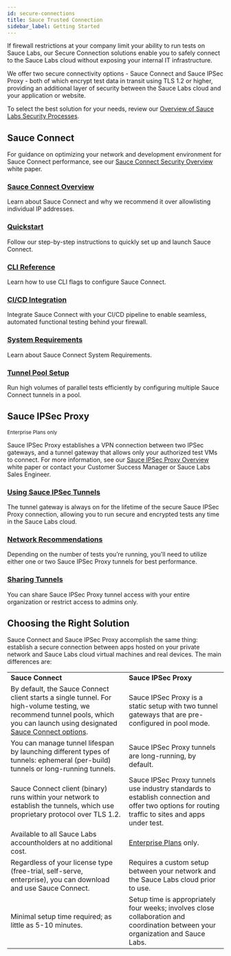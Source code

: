```yaml
---
id: secure-connections
title: Sauce Trusted Connection
sidebar_label: Getting Started
---
```


If firewall restrictions at your company limit your ability to run tests on Sauce Labs, our Secure Connection solutions enable you to safely connect to the Sauce Labs cloud without exposing your internal IT infrastructure.

We offer two secure connectivity options - Sauce Connect and Sauce IPSec Proxy - both of which encrypt test data in transit using TLS 1.2 or higher, providing an additional layer of security between the Sauce Labs cloud and your application or website.

To select the best solution for your needs, review our [Overview of Sauce Labs Security Processes](https://saucelabs.com/resources/white-papers/overview-of-sauce-labs-security-processes).

## Sauce Connect

For guidance on optimizing your network and development environment for Sauce Connect performance, see our [Sauce Connect Security Overview](https://saucelabs.com/resources/white-papers/sauce-connect-proxy-security-overview) white paper.

<div className="box-wrapper" markdown="1">
    <div className="box box1 card">
      <div className="container">
      <h3><a href="/secure-connections/sauce-connect-5">Sauce Connect Overview</a></h3>
      <p>Learn about Sauce Connect and why we recommend it over allowlisting individual IP addresses.</p>
      </div>
    </div>
    <div className="box box2 card">
      <div className="container">
      <h3><a href="/secure-connections/sauce-connect-5/quickstart/">Quickstart</a></h3>
      <p>Follow our step-by-step instructions to quickly set up and launch Sauce Connect.</p>
      </div>
    </div>
    <div className="box box3 card">
      <div className="container">
      <h3><a href="/dev/cli/sauce-connect-5">CLI Reference</a></h3>
      <p>Learn how to use CLI flags to configure Sauce Connect.</p>
      </div>
    </div>
    <div className="box box4 card">
      <div className="container">
      <h3><a href="/secure-connections/sauce-connect-5/guides/ci-cd-integration">CI/CD Integration</a></h3>
      <p>Integrate Sauce Connect with your CI/CD pipeline to enable seamless, automated functional testing behind your firewall.</p>
      </div>
    </div>
    <div className="box box5 card">
      <div className="container">
      <h3><a href="/secure-connections/sauce-connect-5/system-requirements">System Requirements</a></h3>
      <p>Learn about Sauce Connect System Requirements.</p>
      </div>
    </div>
    <div className="box box6 card">
      <div className="container">
      <h3><a href="/secure-connections/sauce-connect-5/guides/tunnel-pool/">Tunnel Pool Setup</a></h3>
      <p>Run high volumes of parallel tests efficiently by configuring multiple Sauce Connect tunnels in a pool.</p>
      </div>
    </div>
  </div>

## Sauce IPSec Proxy

<p><small><span className="sauceGreen">Enterprise Plans only</span></small></p>

Sauce IPSec Proxy establishes a VPN connection between two IPSec gateways, and a tunnel gateway that allows only your authorized test VMs to connect. For more information, see our [Sauce IPSec Proxy Overview](https://saucelabs.com/resources/white-papers/sauce-ipsec-proxy-overview) white paper or contact your Customer Success Manager or Sauce Labs Sales Engineer.

<div className="box-wrapper" markdown="1">

  <div className="box box1 card">
    <div className="container">
    <h3><a href="/secure-connections/ipsec-vpn">Using Sauce IPSec Tunnels</a></h3>
    <p>The tunnel gateway is always on for the lifetime of the secure Sauce IPSec Proxy connection, allowing you to run secure and encrypted tests any time in the Sauce Labs cloud.</p>
    </div>
  </div>

  <div className="box box2 card">
    <div className="container">
    <h3><a href="/secure-connections/ipsec-vpn#bandwidth-recommendations">Network Recommendations</a></h3>
    <p>Depending on the number of tests you’re running, you'll need to utilize either one or two Sauce IPSec Proxy tunnels for best performance.</p>
    </div>
  </div>

</div>

<div className="box boxwidebottom card">
  <div className="container">
  <h3><a href="/secure-connections/ipsec-vpn">Sharing Tunnels</a></h3>
  <p>You can share Sauce IPSec Proxy tunnel access with your entire organization or restrict access to admins only.</p>
  </div>
</div>

## Choosing the Right Solution

Sauce Connect and Sauce IPSec Proxy accomplish the same thing: establish a secure connection between apps hosted on your private network and Sauce Labs cloud virtual machines and real devices. The main differences are:

<table>
  <tr>
   <td><strong>Sauce Connect</strong></td>
   <td><strong>Sauce IPSec Proxy</strong></td>
  </tr>
  <tr>
   <td>By default, the Sauce Connect client starts a single tunnel. For high-volume testing, we recommend tunnel pools, which you can launch using designated <a href="/secure-connections/sauce-connect-5/guides/tunnel-pool/">Sauce Connect options</a>.</td>
   <td>Sauce IPSec Proxy is a static setup with two tunnel gateways that are pre-configured in pool mode.</td>
  </tr>
  <tr>
   <td>You can manage tunnel lifespan by launching different types of tunnels: ephemeral (per-build) tunnels or long-running tunnels.</td>
   <td>Sauce IPSec Proxy tunnels are long-running, by default.</td>
  </tr>
  <tr>
   <td>Sauce Connect client (binary) runs within your network to establish the tunnels, which use proprietary protocol over TLS 1.2.</td>
   <td>Sauce IPSec Proxy tunnels use industry standards to establish connection and offer two options for routing traffic to sites and apps under test.</td>
  </tr>
  <tr>
   <td>Available to all Sauce Labs accountholders at no additional cost.</td>
   <td><a href="https://saucelabs.com/pricing">Enterprise Plans</a> only.</td>
  </tr>
  <tr>
   <td>Regardless of your license type (free-trial, self-serve, enterprise), you can download and use Sauce Connect.</td>
   <td>Requires a custom setup between your network and the Sauce Labs cloud prior to use.</td>
  </tr>
  <tr>
   <td>Minimal setup time required; as little as 5-10 minutes.</td>
   <td>Setup time is appropriately four weeks; involves close collaboration and coordination between your organization and Sauce Labs.</td>
  </tr>
</table>
